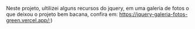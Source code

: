 Neste projeto, ultilizei alguns recursos do jquery, em uma galeria de fotos o que deixou o projeto bem bacana, confira em: https://jquery-galeria-fotos-green.vercel.app/;)
